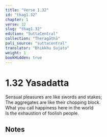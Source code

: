 ```yaml
---
title: "Verse 1.32"
id: "thag1.32"
chapter: 1
verse: 32
slug: "thag1.32"
edition: "SuttaCentral"
collection: "Theragāthā"
pali_source: "suttacentral"
translator: "Bhikkhu Sujato"
weight: 1
bookHidden: true
---
```


# 1.32 Yasadatta  

Sensual pleasures are like swords and stakes;  
The aggregates are like their chopping block.  
What you call happiness here in the world  
Is the exhaustion of foolish people.

## Notes